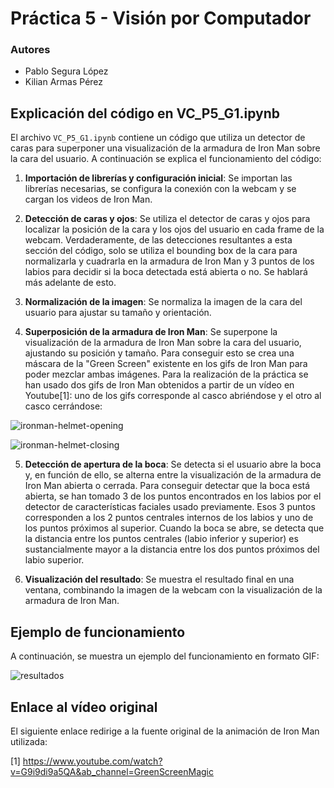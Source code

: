 # Práctica 5 - Visión por Computador

### Autores

- Pablo Segura López
- Kilian Armas Pérez

## Explicación del código en VC_P5_G1.ipynb

El archivo `VC_P5_G1.ipynb` contiene un código que utiliza un detector de caras para superponer una visualización de la armadura de Iron Man sobre la cara del usuario. A continuación se explica el funcionamiento del código:

1. **Importación de librerías y configuración inicial**: Se importan las librerías necesarias, se configura la conexión con la webcam y se cargan los videos de Iron Man.

2. **Detección de caras y ojos**: Se utiliza el detector de caras y ojos para localizar la posición de la cara y los ojos del usuario en cada frame de la webcam. Verdaderamente, de las detecciones resultantes a esta sección del código, solo se utiliza el bounding box de la cara para normalizarla y cuadrarla en la armadura de Iron Man y 3 puntos de los labios para decidir si la boca detectada está abierta o no. Se hablará más adelante de esto.

3. **Normalización de la imagen**: Se normaliza la imagen de la cara del usuario para ajustar su tamaño y orientación. 

4. **Superposición de la armadura de Iron Man**: Se superpone la visualización de la armadura de Iron Man sobre la cara del usuario, ajustando su posición y tamaño. Para conseguir esto se crea una máscara de la "Green Screen" existente en los gifs de Iron Man para poder mezclar ambas imágenes. Para la realización de la práctica se han usado dos gifs de Iron Man obtenidos a partir de un vídeo en Youtube[1]: uno de los gifs corresponde al casco abriéndose y el otro al casco cerrándose:

![ironman-helmet-opening](https://github.com/user-attachments/assets/87e95ff3-d5f6-4f23-8857-901f2ac24f7e)

![ironman-helmet-closing](https://github.com/user-attachments/assets/c744c68f-7e29-4dcc-ad56-1238aa4dd275)

5. **Detección de apertura de la boca**: Se detecta si el usuario abre la boca y, en función de ello, se alterna entre la visualización de la armadura de Iron Man abierta o cerrada. Para conseguir detectar que la boca está abierta, se han tomado 3 de los puntos encontrados en los labios por el detector de características faciales usado previamente. Esos 3 puntos corresponden a los 2 puntos centrales internos de los labios y uno de los puntos próximos al superior. Cuando la boca se abre, se detecta que la distancia entre los puntos centrales (labio inferior y superior) es sustancialmente mayor a la distancia entre los dos puntos próximos del labio superior.

6. **Visualización del resultado**: Se muestra el resultado final en una ventana, combinando la imagen de la webcam con la visualización de la armadura de Iron Man.

## Ejemplo de funcionamiento

A continuación, se muestra un ejemplo del funcionamiento en formato GIF:

![resultados](https://github.com/user-attachments/assets/5e8ef5f5-3c82-410e-adad-fe3636e7d1bd)


## Enlace al vídeo original

El siguiente enlace redirige a la fuente original de la animación de Iron Man utilizada:

[1] https://www.youtube.com/watch?v=G9i9di9a5QA&ab_channel=GreenScreenMagic
